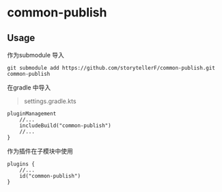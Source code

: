 # common-publish

## Usage

作为submodule 导入

```shell
git submodule add https://github.com/storytellerF/common-publish.git common-publish
```

在gradle 中导入
>settings.gradle.kts

```
pluginManagement
    //...
    includeBuild("common-publish")
    //...
}
```

作为插件在子模块中使用

```
plugins {
    //...
    id("common-publish")
}
```
